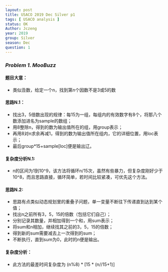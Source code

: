```yaml
---
layout: post
title: USACO 2019 Dec Silver p1
tags: [ USACO analysis ]
status: OK
Author: Jczeng
year: 2019
group: Silver
season: Dec
question: 1
---
```

### *Problem 1. MooBuzz*

#### 题目大意：

* 类似丑数，给定一个n，找到第n个因数不是3或5的数

#### 思路N.1：

* 找出3，5倍数出现的规律：每15为一组，每组内的有效数字有8个，将那八个数添加进名为sample的数组；
* 用8整除n，得到的数为输出值所在的组，用group表示；
* 再用8对n求余再减1，得到的数为输出值所在组内，它的详细位置，用loc表示；
* 最后group*15+sample[loc]便是输出辽。

#### 复杂度分析N.1:

* n的区间为1到10^9，该方法将循环n/15次，虽然有些暴力，但复杂度刚好少于10^8，而且思路直接，循环简单，若时间比较紧凑，可优先这个方法。

#### 思路N.2:

* 思路有点类似动态规划里的重叠子问题，单一变量不断往下传递直到达到某个值；
* 找出n之前所有3，5，15的倍数（包括它们自己）；
* 分别记录其数量，并相加得到一个和，用sum表示；
* 将sum和n相加，继续找其之前的3，5，15的倍数；
* 得到新的sum需要减去上一次得到的sum；
* 不断执行，直到sum为0，此时的n便是输出。

#### 复杂度分析：

* 此方法的最差时间复杂度为 (n%8) * [15 * (n//15+1)]

